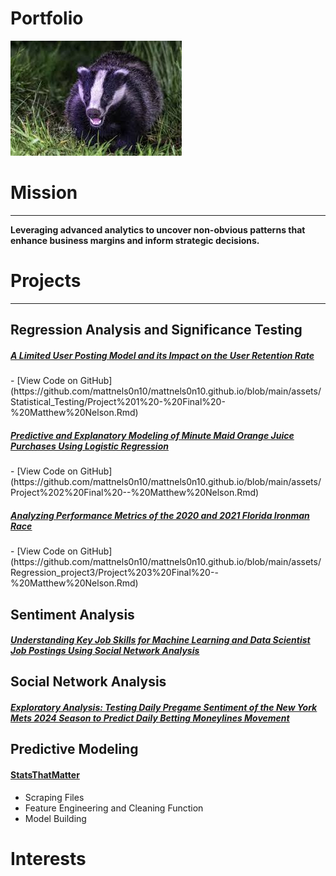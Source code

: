 # Portfolio

![Matt Nelson](images/images.jpg)

# Mission
---
<b>Leveraging advanced analytics to uncover non-obvious patterns that enhance business margins and inform strategic decisions.</b>

# Projects
---
## Regression Analysis and Significance Testing

<h5><a href="assets/Statistical_Testing/Project-1---Final---Matthew-Nelson.html"><u>A Limited User Posting Model and its Impact on the User Retention Rate</u></a></h5> 
- [View Code on GitHub](https://github.com/mattnels0n10/mattnels0n10.github.io/blob/main/assets/Statistical_Testing/Project%201%20-%20Final%20-%20Matthew%20Nelson.Rmd)

<h5><a href="assets/Project-2-Final----Matthew-Nelson.html"><u>Predictive and Explanatory Modeling of Minute Maid Orange Juice Purchases Using Logistic Regression</u></a></h5>
- [View Code on GitHub](https://github.com/mattnels0n10/mattnels0n10.github.io/blob/main/assets/Project%202%20Final%20--%20Matthew%20Nelson.Rmd)


<h5><a href="assets/Regression_project3/Project-3-Final----Matthew-Nelson.html"><u>Analyzing Performance Metrics of the 2020 and 2021 Florida Ironman Race</u></a></h5> 
- [View Code on GitHub](https://github.com/mattnels0n10/mattnels0n10.github.io/blob/main/assets/Regression_project3/Project%203%20Final%20--%20Matthew%20Nelson.Rmd)



## Sentiment Analysis
<h5><a href="assets/Social%20Network%20Analysis%20Project%203_files/Social%20Network%20Analysis%20Project%203.html"><u>Understanding Key Job Skills for Machine Learning and Data Scientist Job Postings Using Social Network Analysis</u></a></h5>

## Social Network Analysis

<h5><a href="assets/Sentiment_Analysis/sentiment.html"><u>Exploratory Analysis: Testing Daily Pregame Sentiment of the New York Mets 2024 Season to Predict Daily Betting Moneylines Movement </u></a></h5> 


## Predictive Modeling
#### [StatsThatMatter](https://stats-that-matter.com)
- Scraping Files
- Feature Engineering and Cleaning Function
- Model Building



# Interests

